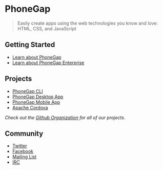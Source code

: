# PhoneGap

> Easily create apps using the web technologies you know and love: HTML, CSS, and JavaScript

## Getting Started

- [Learn about PhoneGap](http://phonegap.com/)
- [Learn about PhoneGap Enterprise](http://enterprise.phonegap.com/)

## Projects

- [PhoneGap CLI](https://github.com/phonegap/phonegap-cli)
- [PhoneGap Desktop App](https://github.com/phonegap/phonegap-app-desktop)
- [PhoneGap Mobile App](https://github.com/phonegap/phonegap-app-developer)
- [Apache Cordova](http://cordova.io/)

_Check out the [Github Organization](https://github.com/phonegap) for all of our projects._

## Community

- [Twitter](http://twitter.com/phonegap)
- [Facebook](http://facebook.com/phonegap)
- [Mailing List](http://groups.google.com/group/phonegap)
- [IRC](http://webchat.freenode.net/?channels=#phonegap)
